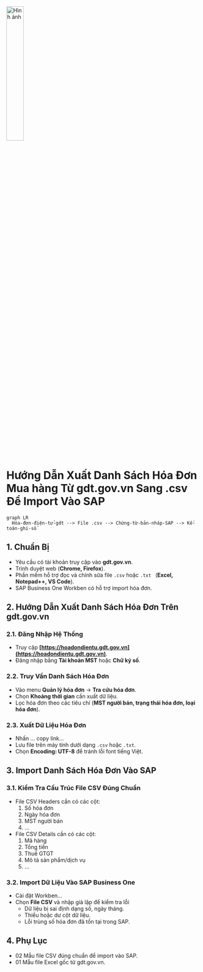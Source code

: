 <img src="https://fox.ai.vn/wp-content/uploads/2024/07/Logo_Original-1.png" alt="Hình ảnh" width="30%" />

# Hướng Dẫn Xuất Danh Sách Hóa Đơn Mua hàng Từ gdt.gov.vn Sang .csv Để Import Vào SAP

```mermaid
graph LR
  Hóa-đơn-điện-tử-gdt --> File .csv --> Chứng-từ-bản-nháp-SAP --> Kế-toán-ghi-sổ
```

## 1. Chuẩn Bị
- Yêu cầu có tài khoản truy cập vào **gdt.gov.vn**.
- Trình duyệt web (**Chrome, Firefox**).
- Phần mềm hỗ trợ đọc và chỉnh sửa file `.csv` hoặc `.txt ` (**Excel, Notepad++, VS Code**).
- SAP Business One Workben có hỗ trợ import hóa đơn.

## 2. Hướng Dẫn Xuất Danh Sách Hóa Đơn Trên gdt.gov.vn
### 2.1. Đăng Nhập Hệ Thống
- Truy cập **[https://hoadondientu.gdt.gov.vn](https://hoadondientu.gdt.gov.vn)**.
- Đăng nhập bằng **Tài khoản MST** hoặc **Chữ ký số**.

### 2.2. Truy Vấn Danh Sách Hóa Đơn
- Vào menu **Quản lý hóa đơn** → **Tra cứu hóa đơn**.
- Chọn **Khoảng thời gian** cần xuất dữ liệu.
- Lọc hóa đơn theo các tiêu chí (**MST người bán, trạng thái hóa đơn, loại hóa đơn**).

### 2.3. Xuất Dữ Liệu Hóa Đơn
- Nhấn ... copy link...
- Lưu file trên máy tính dưới dạng `.csv` hoặc `.txt`.
- Chọn **Encoding: UTF-8** để tránh lỗi font tiếng Việt.

## 3. Import Danh Sách Hóa Đơn Vào SAP
### 3.1. Kiểm Tra Cấu Trúc File CSV Đúng Chuẩn
- File CSV Headers cần có các cột:
  1. Số hóa đơn
  2. Ngày hóa đơn
  3. MST người bán
  4. ...
- File CSV Details cần có các cột:
  1. Mã hàng
  2. Tổng tiền
  3. Thuế GTGT
  4. Mô tả sản phẩm/dịch vụ
  5. ...

### 3.2. Import Dữ Liệu Vào SAP Business One
- Cài đặt Workben...
- Chọn **File CSV** và nhập giả lập để kiểm tra lỗi
  - Dữ liệu bị sai định dạng số, ngày tháng.
  - Thiếu hoặc dư cột dữ liệu.
  - Lỗi trùng số hóa đơn đã tồn tại trong SAP.

## 4. Phụ Lục
- 02 Mẫu file CSV đúng chuẩn để import vào SAP.
- 01 Mẫu file Excel gốc từ gdt.gov.vn.


